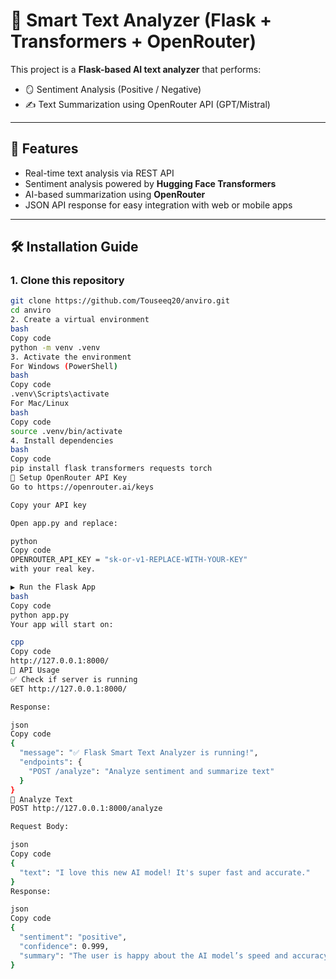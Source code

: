 # 🧠 Smart Text Analyzer (Flask + Transformers + OpenRouter)

This project is a **Flask-based AI text analyzer** that performs:
- 🪞 Sentiment Analysis (Positive / Negative)
- ✍️ Text Summarization using OpenRouter API (GPT/Mistral)

---

## 🚀 Features
- Real-time text analysis via REST API  
- Sentiment analysis powered by **Hugging Face Transformers**
- AI-based summarization using **OpenRouter**
- JSON API response for easy integration with web or mobile apps

---

## 🛠️ Installation Guide

### 1. Clone this repository
```bash
git clone https://github.com/Touseeq20/anviro.git
cd anviro
2. Create a virtual environment
bash
Copy code
python -m venv .venv
3. Activate the environment
For Windows (PowerShell)
bash
Copy code
.venv\Scripts\activate
For Mac/Linux
bash
Copy code
source .venv/bin/activate
4. Install dependencies
bash
Copy code
pip install flask transformers requests torch
🔑 Setup OpenRouter API Key
Go to https://openrouter.ai/keys

Copy your API key

Open app.py and replace:

python
Copy code
OPENROUTER_API_KEY = "sk-or-v1-REPLACE-WITH-YOUR-KEY"
with your real key.

▶️ Run the Flask App
bash
Copy code
python app.py
Your app will start on:

cpp
Copy code
http://127.0.0.1:8000/
📡 API Usage
✅ Check if server is running
GET http://127.0.0.1:8000/

Response:

json
Copy code
{
  "message": "✅ Flask Smart Text Analyzer is running!",
  "endpoints": {
    "POST /analyze": "Analyze sentiment and summarize text"
  }
}
🧾 Analyze Text
POST http://127.0.0.1:8000/analyze

Request Body:

json
Copy code
{
  "text": "I love this new AI model! It's super fast and accurate."
}
Response:

json
Copy code
{
  "sentiment": "positive",
  "confidence": 0.999,
  "summary": "The user is happy about the AI model’s speed and accuracy."
}
